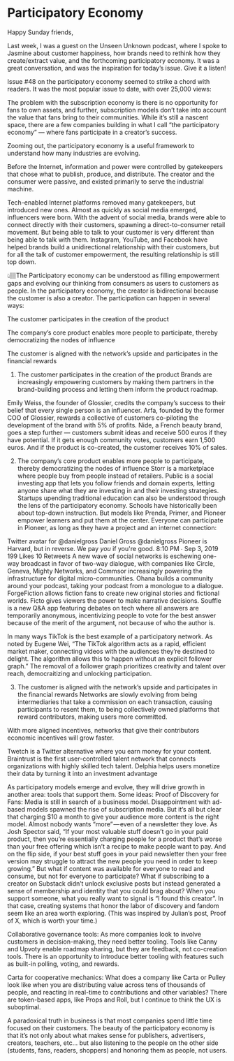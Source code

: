 # Participatory Economy

Happy Sunday friends,

Last week, I was a guest on the Unseen Unknown podcast, where I spoke to Jasmine about customer happiness, how brands need to rethink how they create/extract value, and the forthcoming participatory economy. It was a great conversation, and was the inspiration for today’s issue. Give it a listen!

Issue #48 on the participatory economy seemed to strike a chord with readers. It was the most popular issue to date, with over 25,000 views:

The problem with the subscription economy is there is no opportunity for fans to own assets, and further, subscription models don’t take into account the value that fans bring to their communities. While it’s still a nascent space, there are a few companies building in what I call “the participatory economy” — where fans participate in a creator’s success.

Zooming out, the participatory economy is a useful framework to understand how many industries are evolving.

Before the Internet, information and power were controlled by gatekeepers that chose what to publish, produce, and distribute. The creator and the consumer were passive, and existed primarily to serve the industrial machine.

Tech-enabled Internet platforms removed many gatekeepers, but introduced new ones. Almost as quickly as social media emerged, influencers were born. With the advent of social media, brands were able to connect directly with their customers, spawning a direct-to-consumer retail movement. But being able to talk to your customer is very different than being able to talk with them. Instagram, YouTube, and Facebook have helped brands build a unidirectional relationship with their customers, but for all the talk of customer empowerment, the resulting relationship is still top down.

👆🏽The Participatory economy can be understood as filling empowerment gaps and evolving our thinking from consumers as users to customers as people.
In the participatory economy, the creator is bidirectional because the customer is also a creator. The participation can happen in several ways:

The customer participates in the creation of the product

The company’s core product enables more people to participate, thereby democratizing the nodes of influence

The customer is aligned with the network’s upside and participates in the financial rewards

1. The customer participates in the creation of the product
   Brands are increasingly empowering customers by making them partners in the brand-building process and letting them inform the product roadmap.

Emily Weiss, the founder of Glossier, credits the company’s success to their belief that every single person is an influencer. Arfa, founded by the former COO of Glossier, rewards a collective of customers co-piloting the development of the brand with 5% of profits. Nide, a French beauty brand, goes a step further — customers submit ideas and receive 500 euros if they have potential. If it gets enough community votes, customers earn 1,500 euros. And if the product is co-created, the customer receives 10% of sales.

2. The company’s core product enables more people to participate, thereby democratizing the nodes of influence
   Storr is a marketplace where people buy from people instead of retailers. Public is a social investing app that lets you follow friends and domain experts, letting anyone share what they are investing in and their investing strategies. Startups upending traditional education can also be understood through the lens of the participatory economy. Schools have historically been about top-down instruction. But models like Prenda, Primer, and Pioneer empower learners and put them at the center. Everyone can participate in Pioneer, as long as they have a project and an internet connection:

Twitter avatar for @danielgross
Daniel Gross
@danielgross
Pioneer is Harvard, but in reverse. We pay _you_ if you're good.
8:10 PM ∙ Sep 3, 2019
199
Likes
10
Retweets
A new wave of social networks is eschewing one-way broadcast in favor of two-way dialogue, with companies like Circle, Geneva, Mighty Networks, and Commsor increasingly powering the infrastructure for digital micro-communities. Ohana builds a community around your podcast, taking your podcast from a monologue to a dialogue. ForgeFiction allows fiction fans to create new original stories and fictional worlds. Ficto gives viewers the power to make narrative decisions. Souffle is a new Q&A app featuring debates on tech where all answers are temporarily anonymous, incentivizing people to vote for the best answer because of the merit of the argument, not because of who the author is.

In many ways TikTok is the best example of a participatory network. As noted by Eugene Wei, “The TikTok algorithm acts as a rapid, efficient market maker, connecting videos with the audiences they’re destined to delight. The algorithm allows this to happen without an explicit follower graph.” The removal of a follower graph prioritizes creativity and talent over reach, democraitizing and unlocking participation.

3. The customer is aligned with the network’s upside and participates in the financial rewards
   Networks are slowly evolving from being intermediaries that take a commission on each transaction, causing participants to resent them, to being collectively owned platforms that reward contributors, making users more committed.

With more aligned incentives, networks that give their contributors economic incentives will grow faster.

Twetch is a Twitter alternative where you earn money for your content. Braintrust is the first user-controlled talent network that connects organizations with highly skilled tech talent. Delphia helps users monetize their data by turning it into an investment advantage

As participatory models emerge and evolve, they will drive growth in another area: tools that support them.
Some ideas:
Proof of Discovery for Fans: Media is still in search of a business model. Disappointment with ad-based models spawned the rise of subscription media. But it’s all but clear that charging $10 a month to give your audience more content is the right model. Almost nobody wants “more” — even of a newsletter they love. As Josh Spector said, “If your most valuable stuff doesn’t go in your paid product, then you’re essentially charging people for a product that’s worse than your free offering which isn’t a recipe to make people want to pay. And on the flip side, if your best stuff goes in your paid newsletter then your free version may struggle to attract the new people you need in order to keep growing.” But what if content was available for everyone to read and consume, but not for everyone to participate? What if subscribing to a creator on Substack didn’t unlock exclusive posts but instead generated a sense of membership and identity that you could brag about? When you support someone, what you really want to signal is “I found this creator”. In that case, creating systems that honor the labor of discovery and fandom seem like an area worth exploring. (This was inspired by Julian’s post, Proof of X, which is worth your time.)

Collaborative governance tools: As more companies look to involve customers in decision-making, they need better tooling. Tools like Canny and Upvoty enable roadmap sharing, but they are feedback, not co-creation tools. There is an opportunity to introduce better tooling with features such as built-in polling, voting, and rewards.

Carta for cooperative mechanics: What does a company like Carta or Pulley look like when you are distributing value across tens of thousands of people, and reacting in real-time to contributions and other variables? There are token-based apps, like Props and Roll, but I continue to think the UX is suboptimal.

A paradoxical truth in business is that most companies spend little time focused on their customers. The beauty of the participatory economy is that it’s not only about what makes sense for publishers, advertisers, creators, teachers, etc… but also listening to the people on the other side (students, fans, readers, shoppers) and honoring them as people, not users.
